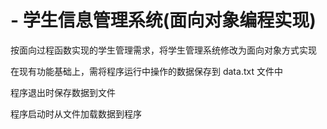 # - 学生信息管理系统(面向对象编程实现)
按面向过程函数实现的学生管理需求，将学生管理系统修改为面向对象方式实现

在现有功能基础上，需将程序运行中操作的数据保存到 data.txt 文件中

程序退出时保存数据到文件

程序启动时从文件加载数据到程序
